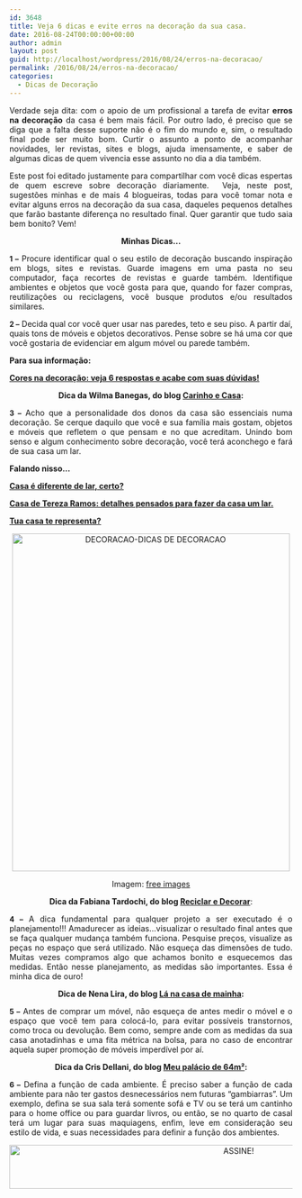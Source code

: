 ```yaml
---
id: 3648
title: Veja 6 dicas e evite erros na decoração da sua casa.
date: 2016-08-24T00:00:00+00:00
author: admin
layout: post
guid: http://localhost/wordpress/2016/08/24/erros-na-decoracao/
permalink: /2016/08/24/erros-na-decoracao/
categories:
  - Dicas de Decoração
---
```

<p style="text-align: justify;">
  Verdade seja dita: com o apoio de um profissional a tarefa de evitar <strong>erros na decoração</strong> da casa é bem mais fácil. Por outro lado, é preciso que se diga que a falta desse suporte não é o fim do mundo e, sim, o resultado final pode ser muito bom. Curtir o assunto a ponto de acompanhar novidades, ler revistas, sites e blogs, ajuda imensamente, e saber de algumas dicas de quem vivencia esse assunto no dia a dia também.
</p>

<p style="text-align: justify;" align="justify">
  Este post foi editado justamente para compartilhar com você dicas espertas de quem escreve sobre decoração diariamente.  Veja, neste post, sugestões minhas e de mais 4 blogueiras, todas para você tomar nota e evitar alguns erros na decoração da sua casa, daqueles pequenos detalhes que farão bastante diferença no resultado final. Quer garantir que tudo saia bem bonito? Vem!
</p>

<p style="text-align: center;" align="justify">
  <strong>Minhas Dicas&#8230;</strong>
</p>

<p align="justify">
  <strong><span style="font-size: small;">1 –</span></strong> Procure identificar qual o seu estilo de decoração buscando inspiração em blogs, sites e revistas. Guarde imagens em uma pasta no seu computador, faça recortes de revistas e guarde também. Identifique ambientes e objetos que você gosta para que, quando for fazer compras, reutilizações ou reciclagens, você busque produtos e/ou resultados similares.
</p>

<p align="justify">
  <strong><span style="font-size: small;">2 –</span></strong> Decida qual cor você quer usar nas paredes, teto e seu piso. A partir daí, quais tons de móveis e objetos decorativos. Pense sobre se há uma cor que você gostaria de evidenciar em algum móvel ou parede também.
</p>

<p align="justify">
  <strong>Para sua informação:</strong>
</p>

<p align="justify">
  <a href="http://www.bichafemea.com/2014/02/13/cores-na-decoracao/" target="_blank"><strong>Cores na decoração: veja 6 respostas e acabe com suas dúvidas!</strong></a>
</p>

<p style="text-align: center;" align="justify">
  <strong>Dica da Wilma Banegas, do blog <a href="http://carinhoecasa.blogspot.com.br/" target="_blank">Carinho e Casa</a>:</strong>
</p>

<p style="text-align: justify;" align="center">
  <strong><span style="font-size: small;">3 –</span></strong> Acho que a personalidade dos donos da casa são essenciais numa decoração. Se cerque daquilo que você e sua família mais gostam, objetos e móveis que refletem o que pensam e no que acreditam. Unindo bom senso e algum conhecimento sobre decoração, você terá aconchego e fará de sua casa um lar.
</p>

<p align="justify">
  <strong>Falando nisso…</strong>
</p>

<p align="justify">
  <a href="http://www.bichafemea.com/2013/08/07/casa-lar-decoracao/" target="_blank"><strong>Casa é diferente de lar, certo?</strong></a>
</p>

<p align="justify">
  <a href="http://www.decoracaodacasa.com/decoracao-da-casa/" target="_blank"><strong>Casa de Tereza Ramos: detalhes pensados para fazer da casa um lar.</strong></a>
</p>

<p align="justify">
  <a href="http://www.bichafemea.com/2014/05/15/tua-casa-te-representa/" target="_blank"><strong>Tua casa te representa?</strong></a>
</p>

<p align="center">
  <img class="alignnone size-full wp-image-12833" src="http://www.trololodemulher.com.br/blog/wp-content/uploads/2016/08/DECORACAO-DICAS-DE-DECORACAO.jpg" alt="DECORACAO-DICAS DE DECORACAO" width="494" height="600" />
</p>

<p align="center">
  Imagem: <a href="http://www.freeimages.com/" target="_blank">free images</a>
</p>

<p align="center">
  <strong>Dica da Fabiana Tardochi, do blog <a href="http://www.reciclaredecorar.com/" target="_blank">Reciclar e Decorar</a></strong>:
</p>

<p style="text-align: justify;">
  <strong><span style="font-size: small;">4 –</span></strong> A dica fundamental para qualquer projeto a ser executado é o planejamento!!! Amadurecer as ideias&#8230;visualizar o resultado final antes que se faça qualquer mudança também funciona. Pesquise preços, visualize as peças no espaço que será utilizado. Não esqueça das dimensões de tudo. Muitas vezes compramos algo que achamos bonito e esquecemos das medidas. Então nesse planejamento, as medidas são importantes. Essa é minha dica de ouro!
</p>

<p style="text-align: center;">
  <strong>Dica de Nena Lira, do blog <a href="http://lanacasademainha.blogspot.com.br/" target="_blank">Lá na casa de mainha</a>:</strong>
</p>

<p align="justify">
  <strong><span style="font-size: small;">5 –</span></strong> Antes de comprar um móvel, não esqueça de antes medir o móvel e o espaço que você tem para colocá-lo, para evitar possíveis transtornos, como troca ou devolução. Bem como, sempre ande com as medidas da sua casa anotadinhas e uma fita métrica na bolsa, para no caso de encontrar aquela super promoção de móveis imperdível por aí.
</p>

<p style="text-align: center;" align="justify">
  <strong>Dica da Cris Dellani, do blog <a href="http://meupalaciode64m.blogspot.com.br/" target="_blank">Meu palácio de 64m²</a>:</strong>
</p>

<p style="text-align: justify;" align="center">
  <strong><span style="font-size: small;">6 –</span></strong> Defina a função de cada ambiente. É preciso saber a função de cada ambiente para não ter gastos desnecessários nem futuras &#8220;gambiarras&#8221;. Um exemplo, defina se sua sala terá somente sofá e TV ou se terá um cantinho para o home office ou para guardar livros, ou então, se no quarto de casal terá um lugar para suas maquiagens, enfim, leve em consideração seu estilo de vida, e suas necessidades para definir a função dos ambientes.
</p>

<p align="center">
  <a href="http://feedburner.google.com/fb/a/mailverify?uri=blogBichaFemea&loc=en_US" target="_blank"><img class="alignnone size-full wp-image-10439" src="http://www.trololodemulher.com.br/blog/wp-content/uploads/2014/09/ASSINE.png" alt="ASSINE!" width="800" height="78" /></a>
</p>